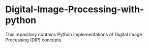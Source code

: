 # Digital-Image-Processing-with-python
This repository contains Python implementations of Digital Image Processing (DIP) concepts.
